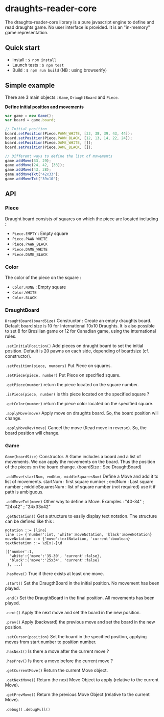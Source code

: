 # draughts-reader-core

The draughts-reader-core library is a pure javascript engine to define and read draughts game. No user interface is provided. It is an "in-memory" game representation.

## Quick start
- Install : `$ npm install`
- Launch tests : `$ npm test`
- Build : `$ npm run build` (NB : using browserify)


## Simple example
There are 3 main objects : `Game`, `DraughtBoard` and `Piece`.

**Define initial position and movements**
```javascript
var game = new Game();
var board = game.board;

// Initial position
board.setPosition(Piece.PAWN_WHITE, [33, 38, 39, 43, 44]);
board.setPosition(Piece.PAWN_BLACK, [12, 13, 14, 22, 24]);
board.setPosition(Piece.DAME_WHITE, []);
board.setPosition(Piece.DAME_BLACK, []);

// Different ways to define the list of movements
game.addMove(33, 29);
game.addMove(24, 42, [33]);
game.addMove(43, 38);
game.addMoveTxt("42x33");
game.addMoveTxt("39x10");
```

## API

### Piece

Draught board consists of squares on which the piece are located including : 
- `Piece.EMPTY` : Empty square
- `Piece.PAWN_WHITE`
- `Piece.PAWN_BLACK`
- `Piece.DAME_WHITE`
- `Piece.DAME_BLACK`

### Color

The color of the piece on the square : 
- `Color.NONE` : Empty square
- `Color.WHITE`
- `Color.BLACK`

### DraughtBoard

`DraughtBoard(boardSize)`
Constructor : Create an empty draughts board. Default board size is 10 for International 10x10 Draughts. It is also possible to set 8 for Bresilian game or 12 for Canadian game, using the international rules.

`.setInitialPosition()`
Add pieces on draught board to set the initial position. Default is 20  pawns on each side, depending of boardsize (cf. constructor).

`.setPosition(piece, numbers)`
Put Piece on squares. 

`.setPiece(piece, number)`
Put Piece on specified square. 

`.getPiece(number)`
return the piece located on the square number.

`.isPiece(piece, number)`
is this piece located on the specified square ?

`.getColor(number)`
return the piece color located on the specified square.

`.applyMove(move)`
Apply move on draughts board. So, the board position will change.

`.applyMoveRev(move)`
Cancel the move (Read move in reverse). So, the board position will change.

### Game

`Game(boardSize)`
Constructor. A Game includes a board and a list of movements. We can apply the movements on the board. Thus the position of the pieces on the board change. (boardSize : See DraughtBoard)

`.addMove(startNum, endNum, middleSquaresNum)`
Define a Move and add it to list of movements. startNum : first square number ; endNum : Last square number ; middleSquaresNum : list of square number (not required) use it if path is ambiguous.

`.addMoveTxt(move)`
Other way to define a Move. Examples : "40-34" ; "24x42" ; "24x33x42"

`.getNotation()`
Get a structure to easily display text notation.
The structure can be defined like this :
```
notation ::= [line]
line ::= {'number':int, 'white':moveNotation, 'black':moveNotation}
moveNotation ::= {'move':textNotation, 'current':boolean}
textNotation ::= \d[x|-]\d
```
```
[{'number':1, 
  'white':{'move':'35-30', 'current':false}, 
  'black':{'move':'25x34', 'current':false}
 }, ...]
```

`.hasMove()`
True if there exists at least one move.

`.start()`
Set the DraugthBoard in the initial position. No movement has been played.

`.end()`
Set the DraugthBoard in the final position. All movements has been played.

`.next()`
Apply the next move and set the board in the new position.

`.prev()`
Apply (backward) the previous move and set the board in the new position.

`.setCursor(position)`
Set the board in the specified position, applying moves from start number to position number.

`.hasNext()`
Is there a move after the current move ?

`.hasPrev()`
Is there a move before the current move ?

`.getCurrentMove()`
Return the current Move object.

`.getNextMove()`
Return the next Move Object to apply (relative to the current Move).

`.getPrevMove()`
Return the previous Move Object  (relative to the current Move).


`.debug()`
`.debugFull()`